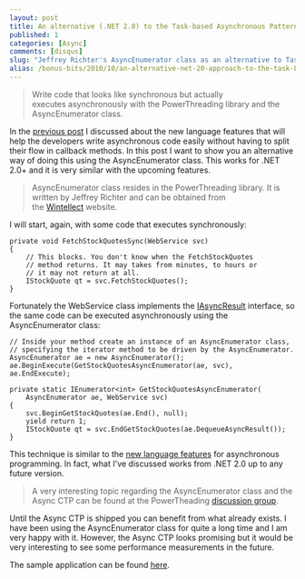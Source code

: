 ```yaml
---
layout: post
title: An alternative (.NET 2.0) to the Task-based Asynchronous Pattern
published: 1
categories: [Async]
comments: [disqus]
slug: "Jeffrey Richter's AsyncEnumerator class as an alternative to Tasks."
alias: /bonus-bits/2010/10/an-alternative-net-20-approach-to-the-task-based-asynchronous-pattern.html
---
```

<blockquote>
<p>Write code that looks like&#0160;synchronous but actually executes&#0160;asynchronously with the PowerThreading library and the AsyncEnumerator class.</p>
</blockquote>
<p>In the <a href="http://nikosbaxevanis.com/2010/10/31/the-task-based-asynchronous-pattern-part-1-the-basics/" target="_blank" title="The Task-based Asynchronous Pattern - Part 1 (The Basics)">previous post</a> I discussed about the new language features that will help the developers write&#0160;asynchronous&#0160;code easily without having to split their flow in callback methods. In this post I want to show you an alternative way of doing this using the AsyncEnumerator class. This works for .NET 2.0+ and it is very similar with the upcoming features.</p>
<blockquote>
<p>AsyncEnumerator class resides in the PowerThreading library. It is written by Jeffrey Richter and can be obtained from the&#0160;<a href="http://www.wintellect.com/" target="_blank" title="Wintellect is a nationally recognized consulting, training and debugging firm dedicated to helping companies build better software, faster through a concentration on .NET and Windows technologies.">Wintellect</a>&#0160;website.</p>
</blockquote>
<p>I will start, again, with some code that executes&#0160;synchronously:</p>

```
private void FetchStockQuotesSync(WebService svc)
{
    // This blocks. You don't know when the FetchStockQuotes
    // method returns. It may takes from minutes, to hours or
    // it may not return at all.
    IStockQuote qt = svc.FetchStockQuotes();
}
```

<p>Fortunately the WebService class implements the&#0160;<a href="http://msdn.microsoft.com/en-us/library/system.iasyncresult.aspx" target="_blank" title="Represents the status of an asynchronous operation.">IAsyncResult</a>&#0160;interface, so the same code can be executed asynchronously using the AsyncEnumerator class:</p>

```
// Inside your method create an instance of an AsyncEnumerator class,
// specifying the iterator method to be driven by the AsyncEnumerator.
AsyncEnumerator ae = new AsyncEnumerator();
ae.BeginExecute(GetStockQuotesAsyncEnumerator(ae, svc), ae.EndExecute);
 
private static IEnumerator<int> GetStockQuotesAsyncEnumerator(
    AsyncEnumerator ae, WebService svc)
{
    svc.BeginGetStockQuotes(ae.End(), null);
    yield return 1;
    IStockQuote qt = svc.EndGetStockQuotes(ae.DequeueAsyncResult());
}
```
     
<p>This technique is similar to the <a href="http://msdn.microsoft.com/en-us/vstudio/async.aspx" target="_blank" title="Async CTP">new language features</a> for asynchronous programming. In fact, what I&#39;ve discussed works from .NET 2.0 up to any future version.</p>
<blockquote>
<p>A very interesting&#0160;topic regarding the AsyncEnumerator class and the Async CTP can be found at the PowerTheading <a href="http://tech.groups.yahoo.com/group/PowerThreading/message/836" target="_blank" title="Where do you see AsyncEnumurator in regards to the Async CTP.">discussion group</a>.</p>
</blockquote>
<p>Until the Async CTP is shipped you can benefit from what already exists. I have been using the AsyncEnumerator class for quite a long time and I am very happy with it. However, the Async CTP looks promising but it would be very interesting to see some performance measurements in the future.</p>
<p><a href="http://www.codeproject.com/script/Articles/BlogFeedList.aspx?amid=5962224" rel="tag" style="display: none;">CodeProject</a></p>

<p>The sample application can be found <a href="https://github.com/moodmosaic/BonusBits.CodeSamples" target="_blank" title="BonusBits Blog source-code.">here</a>.</p>